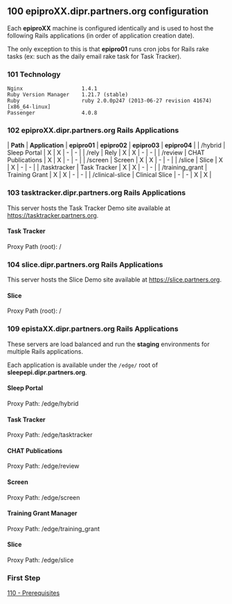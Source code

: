 ## 100 epiproXX.dipr.partners.org configuration

Each **epiproXX** machine is configured identically and is used to host the following Rails applications (in order of application creation date).

The only exception to this is that **epipro01** runs cron jobs for Rails rake tasks (ex: such as the daily email rake task for Task Tracker).

### 101 Technology

```
Nginx                   1.4.1
Ruby Version Manager    1.21.7 (stable)
Ruby                    ruby 2.0.0p247 (2013-06-27 revision 41674) [x86_64-linux]
Passenger               4.0.8
```

### 102 epiproXX.dipr.partners.org Rails Applications

| **Path**        | **Application**   | **epipro01** | **epipro02** | **epipro03** | **epipro04** |
| /hybrid         | Sleep Portal      |      X       |      X       |      -       |      -       |
| /rely           | Rely              |      X       |      X       |      -       |      -       |
| /review         | CHAT Publications |      X       |      X       |      -       |      -       |
| /screen         | Screen            |      X       |      X       |      -       |      -       |
| /slice          | Slice             |      X       |      X       |      -       |      -       |
| /tasktracker    | Task Tracker      |      X       |      X       |      -       |      -       |
| /training_grant | Training Grant    |      X       |      X       |      -       |      -       |
| /clinical-slice | Clinical Slice    |      -       |      -       |      X       |      X       |


### 103 tasktracker.dipr.partners.org Rails Applications

This server hosts the Task Tracker Demo site available at https://tasktracker.partners.org.

#### Task Tracker

Proxy Path (root): /


### 104 slice.dipr.partners.org Rails Applications

This server hosts the Slice Demo site available at https://slice.partners.org.

#### Slice

Proxy Path (root): /


### 109 epistaXX.dipr.partners.org Rails Applications

These servers are load balanced and run the **staging** environments for multiple Rails applications.

Each application is available under the `/edge/` root of **sleepepi.dipr.partners.org**.

#### Sleep Portal

Proxy Path: /edge/hybrid

#### Task Tracker

Proxy Path: /edge/tasktracker

#### CHAT Publications

Proxy Path: /edge/review

#### Screen

Proxy Path: /edge/screen

#### Training Grant Manager

Proxy Path: /edge/training_grant

#### Slice

Proxy Path: /edge/slice





### First Step

[110 - Prerequisites](https://github.com/sleepepi/sleepepi/tree/master/virtual-machines/110-prerequisites.md)
